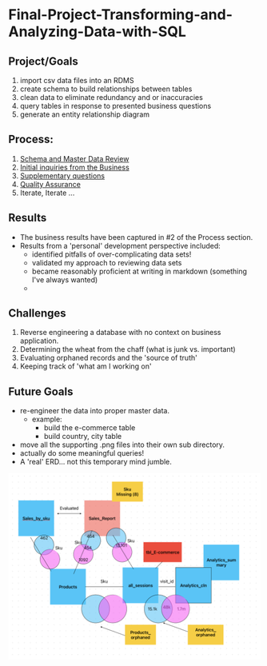 # Final-Project-Transforming-and-Analyzing-Data-with-SQL

## Project/Goals
1. import csv data files into an RDMS
2. create schema to build relationships between tables
3. clean data to eliminate redundancy and or inaccuracies
4. query tables in response to presented business questions
4. generate an entity relationship diagram

## Process:
1. [Schema and Master Data Review](https://github.com/j-lepard/LHL-SQL_Project/blob/8787467a2a8bf9ac972472815ad9b794971721ae/02.cleaning_data.md)
2. [Initial inquiries from the Business](https://github.com/j-lepard/LHL-SQL_Project/blob/8787467a2a8bf9ac972472815ad9b794971721ae/03.starting_with_questions.md)
3. [Supplementary questions](https://github.com/j-lepard/LHL-SQL_Project/blob/8787467a2a8bf9ac972472815ad9b794971721ae/04.starting_with_data.md)
4. [Quality Assurance](https://github.com/j-lepard/LHL-SQL_Project/blob/8787467a2a8bf9ac972472815ad9b794971721ae/05.QA.md)
5. Iterate, Iterate ...

## Results
- The business results have been captured in #2 of the Process section. 
- Results from a 'personal' development perspective included: 
  - identified pitfalls of over-complicating data sets!
  - validated my approach to reviewing data sets
  - became reasonably proficient at writing in markdown (something I've always wanted)
  - 
## Challenges 
1. Reverse engineering a database with no context on business application. 
2. Determining the wheat from the chaff (what is junk vs. important)
3. Evaluating orphaned records and the 'source of truth'
4. Keeping track of 'what am I working on'

## Future Goals
* re-engineer the data into proper master data. 
  * example: 
    * build the e-commerce table
    * build country, city table
* move all the supporting .png files into their own sub directory. 
* actually do some meaningful queries! 
* A 'real' ERD... not this temporary mind jumble.

![ERD.png](images/ERD.png)